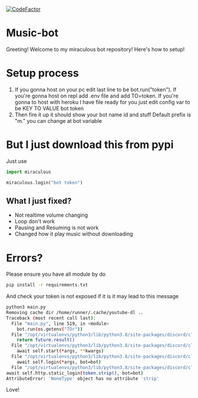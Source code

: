 [![CodeFactor](https://www.codefactor.io/repository/github/dumb-stuff/music-bot/badge)](https://www.codefactor.io/repository/github/dumb-stuff/music-bot)
# Music-bot
Greeting! Welcome to my miraculous bot repository!
Here's how to setup!
# Setup process
1. If you gonna host on your pc edit last line to be bot.run("token"). If you're gonna host on  repl add .env file and add TO=token. If you're gonna to host with heroku I have file ready for you just edit config var to be KEY TO VALUE bot token
2. Then fire it up it should show your bot name id and stuff
Default prefix is "m." you can change at bot variable

# But I just download this from pypi
Just use 

```py
import miraculous

miraculous.login("bot token")

```

## What I just fixed?
- Not realtime volume changing
- Loop don't work
- Pausing and Resuming is not work
- Changed how it play music without downloading
# Errors?
Please ensure you have all module by do
```bash
pip install -r requirements.txt
```
And check your token is not exposed if it is it may lead to this message
```bash
python3 main.py
Removing cache dir /home/runner/.cache/youtube-dl ..
Traceback (most recent call last):
  File "main.py", line 519, in <module>
    bot.run(os.getenv("TOr"))
  File "/opt/virtualenvs/python3/lib/python3.8/site-packages/discord/client.py", line 723, in run
    return future.result()
  File "/opt/virtualenvs/python3/lib/python3.8/site-packages/discord/client.py", line 702, in runner
    await self.start(*args, **kwargs)
  File "/opt/virtualenvs/python3/lib/python3.8/site-packages/discord/client.py", line 665, in start
    await self.login(*args, bot=bot)
  File "/opt/virtualenvs/python3/lib/python3.8/site-packages/discord/client.py", line 511, in login
await self.http.static_login(token.strip(), bot=bot)
AttributeError: 'NoneType' object has no attribute 'strip'
```
Love!

